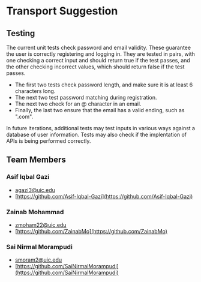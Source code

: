 # Transport Suggestion

## Testing
The current unit tests check password and email validity. These guarantee the user is correctly registering and logging in. They are tested in pairs, with one checking a correct input and should return true if the test passes, and the other checking incorrect values, which should return false if the test passes.
 - The first two tests check password length, and make sure it is at least 6 characters long.
 - The next two test password matching during registration.
 - The next two check for an @ character in an email.
 - Finally, the last two ensure that the email has a valid ending, such as ".com".

In future iterations, additional tests may test inputs in various ways against a database of user information. Tests may also check if the implentation of APIs is being performed correctly.

## Team Members

### Asif Iqbal Gazi

- [agazi3@uic.edu](agazi3@uic.edu)
- [https://github.com/Asif-Iqbal-Gazi](https://github.com/Asif-Iqbal-Gazi)

### Zainab Mohammad

- [zmoham22@uic.edu](zmoham22@uic.edu)
- [https://github.com/ZainabMo](https://github.com/ZainabMo)

### Sai Nirmal Morampudi

- [smoram2@uic.edu](smoram2@uic.edu)
- [https://github.com/SaiNirmalMorampudi](https://github.com/SaiNirmalMorampudi)
